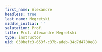 ```yaml
---
first_name: Alexandre
headless: true
last_name: Megretski
middle_initial: ''
salutation: Prof.
title: Prof. Alexandre Megretski
type: instructor
uid: 030befc3-653f-c37b-adeb-34d7d4700e88
---
```

